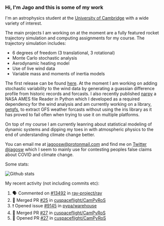### Hi, I'm Jago and this is some of my work

<!--
**jagoosw/jagoosw** is a ✨ _special_ ✨ repository because its `README.md` (this file) appears on your GitHub profile.

Here are some ideas to get you started:

- 🔭 I’m currently working on ...
- 🌱 I’m currently learning ...
- 👯 I’m looking to collaborate on ...
- 🤔 I’m looking for help with ...
- 💬 Ask me about ...
- 📫 How to reach me: ...
- 😄 Pronouns: ...
- ⚡ Fun fact: ...
-->

I'm an astrophysics student at the [University of Cambridge](https://www.ast.cam.ac.uk/students/current.undergraduates/part.ii.astrophysics) with a wide variety of interest.

The main projects I am working on at the moment are a fully featured rocket trajectory simulation and computing assignments for my course. The trajectory simulation includes:
- 6 degrees of freedom (3 translational, 3 rotational)
- Monte Carlo stochastic analysis
- Aerodynamic heating model
- Use of live wind data
- Variable mass and moments of inertia models

The first release can be found [here](https://github.com/CUSF-Simulation/CamPyRoS). At the moment I am working on adding stochastic variability to the wind data by generating a guassian difference profile from historic records and forcasts. I also recently published [narpy](https://pypi.org/project/narpy/) a NASA AMES file Reader in Python which I developed as a required dependency for the wind analysis and am currently working on a library, [getgfs](https://github.com/jagoosw/getgfs), to extract GFS weather forcasts without using the iris library as it has proved to fail often when trying to use it on multiple platforms.

On top of my course I am currently leanring about statistical modeling of dynamic systems and dipping my toes in with atmospheric physics to the end of understanding climate change better.

You can email me at [jagoosw@protonmail.com](mail:jagoosw@protonmail.com) and find me on [Twitter @jagosw](https://twitter.com/jagosw) which I seem to mainly use for contesting peoples false claims about COVID and climate change.

Some stats:

![Github stats](https://github-readme-stats.vercel.app/api?username=jagoosw&count_private=true&show_icons=true&theme=radical&hide_title=true&hide_border=true)
[](https://komarev.com/ghpvc/?username=jagoosw)

My recent activity (not including commits etc):
<!--START_SECTION:activity-->
1. 🗣 Commented on [#13492](https://github.com/ray-project/ray/issues/13492) in [ray-project/ray](https://github.com/ray-project/ray)
2. 🎉 Merged PR [#25](https://github.com/cuspaceflight/CamPyRoS/pull/25) in [cuspaceflight/CamPyRoS](https://github.com/cuspaceflight/CamPyRoS)
3. ❗️ Opened issue [#9145](https://github.com/pypa/warehouse/issues/9145) in [pypa/warehouse](https://github.com/pypa/warehouse)
4. 🎉 Merged PR [#27](https://github.com/cuspaceflight/CamPyRoS/pull/27) in [cuspaceflight/CamPyRoS](https://github.com/cuspaceflight/CamPyRoS)
5. 💪 Opened PR [#27](https://github.com/cuspaceflight/CamPyRoS/pull/27) in [cuspaceflight/CamPyRoS](https://github.com/cuspaceflight/CamPyRoS)
<!--END_SECTION:activity-->
